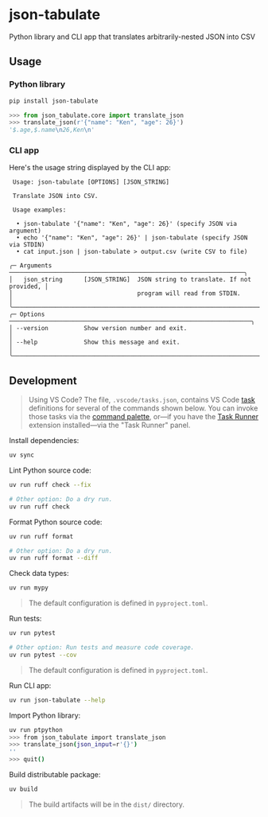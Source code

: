 # json-tabulate

Python library and CLI app that translates arbitrarily-nested JSON into CSV

## Usage

### Python library

```sh
pip install json-tabulate
```

```py
>>> from json_tabulate.core import translate_json
>>> translate_json(r'{"name": "Ken", "age": 26}')
'$.age,$.name\n26,Ken\n'
```

### CLI app

Here's the usage string displayed by the CLI app:

<!-- 
Note: This usage string was copy/pasted from the output of `$ uv run json-tabulate --help`, when run in a terminal window that was 80 pixels wide: 
-->

```console
 Usage: json-tabulate [OPTIONS] [JSON_STRING]

 Translate JSON into CSV.

 Usage examples:

  • json-tabulate '{"name": "Ken", "age": 26}' (specify JSON via argument)
  • echo '{"name": "Ken", "age": 26}' | json-tabulate (specify JSON via STDIN)
  • cat input.json | json-tabulate > output.csv (write CSV to file)

╭─ Arguments ──────────────────────────────────────────────────────────────────╮
│   json_string      [JSON_STRING]  JSON string to translate. If not provided, │
│                                   program will read from STDIN.              │
╰──────────────────────────────────────────────────────────────────────────────╯
╭─ Options ────────────────────────────────────────────────────────────────────╮
│ --version          Show version number and exit.                             │
│ --help             Show this message and exit.                               │
╰──────────────────────────────────────────────────────────────────────────────╯
```

## Development

> Using VS Code? The file, `.vscode/tasks.json`, contains VS Code [task](https://code.visualstudio.com/docs/debugtest/tasks) definitions for several of the commands shown below. You can invoke those tasks via the [command palette](https://code.visualstudio.com/api/ux-guidelines/command-palette), or—if you have the [Task Runner](https://marketplace.visualstudio.com/items?itemName=SanaAjani.taskrunnercode) extension installed—via the "Task Runner" panel.

Install dependencies:

```sh
uv sync
```

Lint Python source code:

```sh
uv run ruff check --fix

# Other option: Do a dry run.
uv run ruff check
```

Format Python source code:

```sh
uv run ruff format

# Other option: Do a dry run.
uv run ruff format --diff
```

Check data types:

```sh
uv run mypy
```

> The default configuration is defined in `pyproject.toml`.

Run tests:

```sh
uv run pytest

# Other option: Run tests and measure code coverage.
uv run pytest --cov
```

> The default configuration is defined in `pyproject.toml`.

Run CLI app:

```sh
uv run json-tabulate --help
```

Import Python library:

```sh
uv run ptpython
>>> from json_tabulate import translate_json
>>> translate_json(json_input=r'{}')
''
>>> quit()
```

Build distributable package:

```sh
uv build
```

> The build artifacts will be in the `dist/` directory.
